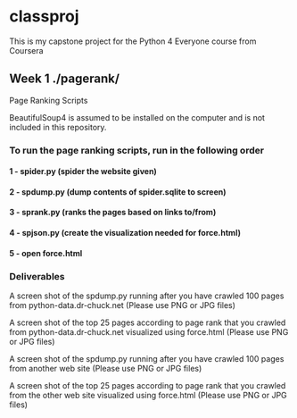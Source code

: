 # classproj
This is my capstone project for the Python 4 Everyone course from Coursera

## Week 1 ./pagerank/
Page Ranking Scripts

BeautifulSoup4 is assumed to be installed on the computer and is not included in this repository.

### To run the page ranking scripts, run in the following order
#### 1 - spider.py (spider the website given)
#### 2 - spdump.py (dump contents of spider.sqlite to screen)
#### 3 - sprank.py (ranks the pages based on links to/from)
#### 4 - spjson.py (create the visualization needed for force.html)
#### 5 - open force.html

### Deliverables
A screen shot of the spdump.py running after you have crawled 100 pages from python-data.dr-chuck.net
(Please use PNG or JPG files)

A screen shot of the top 25 pages according to page rank that you crawled from python-data.dr-chuck.net visualized using force.html
(Please use PNG or JPG files)

A screen shot of the spdump.py running after you have crawled 100 pages from another web site
(Please use PNG or JPG files)

A screen shot of the top 25 pages according to page rank that you crawled from the other web site visualized using force.html
(Please use PNG or JPG files)

